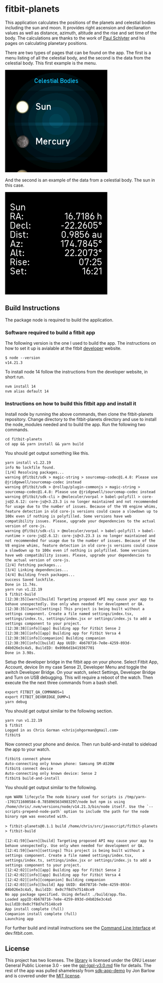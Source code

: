 # fitbit-planets
This application calculates the positions of the planets and celestial bodies including the sun and moon.  It provides right ascension and declianation values as well as distance, azimuth, altitude and the rise and set time of the body.  The calculations are thanks to the work of [Paul Schlyter](http://stjarnhimlen.se/english.html) and his pages on calculating planetary positions.

There are two types of pages that can be found on the app.  The first is a menu listing of all the celestial body, and the second is the data from the celestial body.  This first example is the menu.

![Screenshot](screenshots/screenshot2.png)

And the second is an example of the data from a celestial body.  The sun in this case.

![Screenshot](screenshots/screenshot1.png)

## Build Instructions
The package node is required to build the application.

### Software required to build a fitbit app

The following version is the one I used to build the app.  The instructions on how to set it up is avialable at the fitbit [developer](https://dev.fitbit.com/getting-started/) website.

```
$ node --version
v14.21.3
```

To install node 14 follow the instructions from the developer website, in short run.

```
nvm install 14
nvm alias default 14
```

### Instructions on how to build this fitbit app and install it
Install node  by running the above commands, then clone the fitbit-planets repository.  Change directory to the fitbit-planets directory and use to install the node_modules needed and to build the app.  Run the following two commands.

```
cd fitbit-planets
cd app && yarn install && yarn build
```
You should get output something like this.
```
yarn install v1.22.19
info No lockfile found.
[1/4] Resolving packages...
warning @fitbit/sdk > magic-string > sourcemap-codec@1.4.8: Please use @jridgewell/sourcemap-codec instead
warning @fitbit/sdk > @rollup/plugin-commonjs > magic-string > sourcemap-codec@1.4.8: Please use @jridgewell/sourcemap-codec instead
warning @fitbit/sdk-cli > @moleculer/vorpal > babel-polyfill > core-js@2.6.12: core-js@<3.23.3 is no longer maintained and not recommended for usage due to the number of issues. Because of the V8 engine whims, feature detection in old core-js versions could cause a slowdown up to 100x even if nothing is polyfilled. Some versions have web compatibility issues. Please, upgrade your dependencies to the actual version of core-js.
warning @fitbit/sdk-cli > @moleculer/vorpal > babel-polyfill > babel-runtime > core-js@2.6.12: core-js@<3.23.3 is no longer maintained and not recommended for usage due to the number of issues. Because of the V8 engine whims, feature detection in old core-js versions could cause a slowdown up to 100x even if nothing is polyfilled. Some versions have web compatibility issues. Please, upgrade your dependencies to the actual version of core-js.
[2/4] Fetching packages...
[3/4] Linking dependencies...
[4/4] Building fresh packages...
success Saved lockfile.
Done in 11.74s.
yarn run v1.22.19
$ fitbit-build
[12:38:35][warn][build] Targeting proposed API may cause your app to behave unexpectedly. Use only when needed for development or QA.
[12:38:35][warn][settings] This project is being built without a settings component. Create a file named settings/index.tsx, settings/index.ts, settings/index.jsx or settings/index.js to add a settings component to your project.
[12:38:38][info][app] Building app for Fitbit Sense 2
[12:38:38][info][app] Building app for Fitbit Versa 4
[12:38:38][info][companion] Building companion
[12:38:39][info][build] App UUID: 4b678716-7e8e-4259-893d-d4b026e3c4a5, BuildID: 0x09b6d1b419367701
Done in 3.98s.
```
Setup the developer bridge in the fitbit app on your phone.  Select Fitbit App, Account, device (In my case Sense 2), Developer Menu and toggle the switch Developer Bridge.  On your watch, select Settings, Developer Bridge and Turn on USB debugging.  This will require a reboot of the watch.  Then execute the the next three commands from a bash shell.
```
export FITBIT_QA_COMMANDS=1
export FITBIT_DEVBRIDGE_DUMP=1
yarn debug
```
You should get output similar to the following section.
```
yarn run v1.22.19
$ fitbit
Logged in as Chris Gorman <chrisjohgorman@gmail.com>
fitbit$
```
Now connect your phone and device.  Then run build-and-install to sideload the app to your watch.
```
fitbit$ connect phone
Auto-connecting only known phone: Samsung SM-A520W
fitbit$ connect device
Auto-connecting only known device: Sense 2
fitbit$ build-and-install
```
You should get output similar to the following.
```
npm WARN lifecycle The node binary used for scripts is /tmp/yarn--1701711600584-0.7858965634983297/node but npm is using /home/chris/.nvm/versions/node/v14.21.3/bin/node itself. Use the `--scripts-prepend-node-path` option to include the path for the node binary npm was executed with.

> fitbit-planets@0.1.1 build /home/chris/src/javascript/fitbit-planets
> fitbit-build

[12:41:59][warn][build] Targeting proposed API may cause your app to behave unexpectedly. Use only when needed for development or QA.
[12:41:59][warn][settings] This project is being built without a settings component. Create a file named settings/index.tsx, settings/index.ts, settings/index.jsx or settings/index.js to add a settings component to your project.
[12:42:02][info][app] Building app for Fitbit Sense 2
[12:42:02][info][app] Building app for Fitbit Versa 4
[12:42:02][info][companion] Building companion
[12:42:03][info][build] App UUID: 4b678716-7e8e-4259-893d-d4b026e3c4a5, BuildID: 0x0c7f8d7e75148ce9
No app package specified. Using default ./build/app.fba.
Loaded appID:4b678716-7e8e-4259-893d-d4b026e3c4a5 buildID:0x0c7f8d7e75148ce9
App install complete (full)
Companion install complete (full)
Launching app
```

For further build and install instructions see the [Command Line Interface](https://dev.fitbit.com/build/guides/command-line-interface/) at dev.fitbit.com.

## License

This project has two licenses.  The [library](common/planetCoordinates.js) is licensed under the GNU Lesser General Public License 3.0 - see the [gpl-lgpl-v3.0.md](gnu-lgpl-v3.0.md) file for details.  The rest of the app was pulled shamelessly from [sdk-app-demo](https://github.com/Fitbit/sdk-app-demo) by Jon Barlow and is covered under the [MIT license](mit.md).
